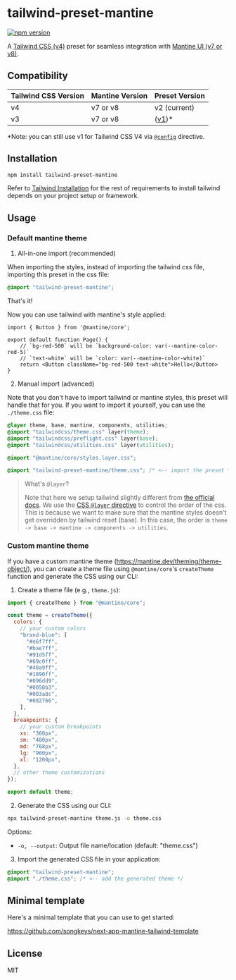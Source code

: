 # tailwind-preset-mantine

[![npm version](https://img.shields.io/npm/v/tailwind-preset-mantine.svg)](https://www.npmjs.com/package/tailwind-preset-mantine)

A [Tailwind CSS (v4)](https://tailwindcss.com/) preset for seamless integration with [Mantine UI (v7 or v8)](https://mantine.dev/).

## Compatibility

| Tailwind CSS Version | Mantine Version | Preset Version |
|---------------------|-----------------|----------------|
| v4                  | v7 or v8        | v2 (current)             |
| v3                  | v7 or v8        | ([v1](https://github.com/songkeys/tailwind-preset-mantine/tree/v1))* |

*Note: you can still use v1 for Tailwind CSS V4 via [`@config`](https://tailwindcss.com/docs/upgrade-guide#using-a-javascript-config-file) directive.

## Installation

```bash
npm install tailwind-preset-mantine
```

Refer to [Tailwind Installation](https://tailwindcss.com/docs/installation/) for the rest of requirements to install tailwind depends on your project setup or framework.

## Usage

### Default mantine theme

1. All-in-one import (recommended)

When importing the styles, instead of importing the tailwind css file, importing this preset in the css file:

```css
@import "tailwind-preset-mantine";
```

That's it!

Now you can use tailwind with mantine's style applied:

```tsx
import { Button } from '@mantine/core';

export default function Page() {
	// `bg-red-500` will be `background-color: var(--mantine-color-red-5)`
	// `text-white` will be `color: var(--mantine-color-white)`
	return <Button className="bg-red-500 text-white">Hello</Button>
}
```

2. Manual import (advanced)

Note that you don't have to import tailwind or mantine styles, this preset will handle that for you. If you want to import it yourself, you can use the `./theme.css` file:

```css
@layer theme, base, mantine, components, utilities;
@import "tailwindcss/theme.css" layer(theme);
@import "tailwindcss/preflight.css" layer(base);
@import "tailwindcss/utilities.css" layer(utilities);

@import "@mantine/core/styles.layer.css";

@import "tailwind-preset-mantine/theme.css"; /* <-- import the preset */
```

> What's `@layer`?
>
> Note that here we setup tailwind slightly different from [the official docs](https://arc.net/l/quote/vtfxbocq). We use the [CSS `@layer` directive](https://developer.mozilla.org/en-US/docs/Web/CSS/@layer) to control the order of the css. This is because we want to make sure that the mantine styles doesn't get overridden by tailwind reset (base). In this case, the order is `theme -> base -> mantine -> components -> utilities`.

### Custom mantine theme

If you have a custom mantine theme (<https://mantine.dev/theming/theme-object/>), you can create a theme file using `@mantine/core`'s `createTheme` function and generate the CSS using our CLI:

1. Create a theme file (e.g., `theme.js`):

```js
import { createTheme } from "@mantine/core";

const theme = createTheme({
  colors: {
    // your custom colors
    "brand-blue": [
      "#e6f7ff",
      "#bae7ff",
      "#91d5ff",
      "#69c0ff",
      "#40a9ff",
      "#1890ff",
      "#096dd9",
      "#0050b3",
      "#003a8c",
      "#002766",
    ],
  },
  breakpoints: {
    // your custom breakpoints
    xs: "360px",
    sm: "480px",
    md: "768px",
    lg: "960px",
    xl: "1200px",
  },
  // other theme customizations
});

export default theme;
```

2. Generate the CSS using our CLI:

```bash
npx tailwind-preset-mantine theme.js -o theme.css
```

Options:
- `-o, --output`: Output file name/location (default: "theme.css")

3. Import the generated CSS file in your application:

```css
@import "tailwind-preset-mantine";
@import "./theme.css"; /* <-- add the generated theme */
```

## Minimal template

Here's a minimal template that you can use to get started:

<https://github.com/songkeys/next-app-mantine-tailwind-template>

## License

MIT
